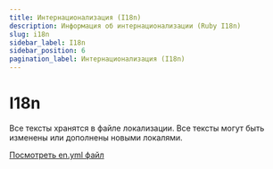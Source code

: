 ```yaml
---
title: Интернационализация (I18n)
description: Информация об интернационализации (Ruby I18n)
slug: i18n
sidebar_label: I18n
sidebar_position: 6
pagination_label: Интернационализация (I18n)
---
```


# I18n

Все тексты хранятся в файле локализации. Все тексты могут быть изменены или дополнены новыми локалями.

[Посмотреть en.yml файл](https://github.com/servactory/servactory/tree/main/config/locales/en.yml)
